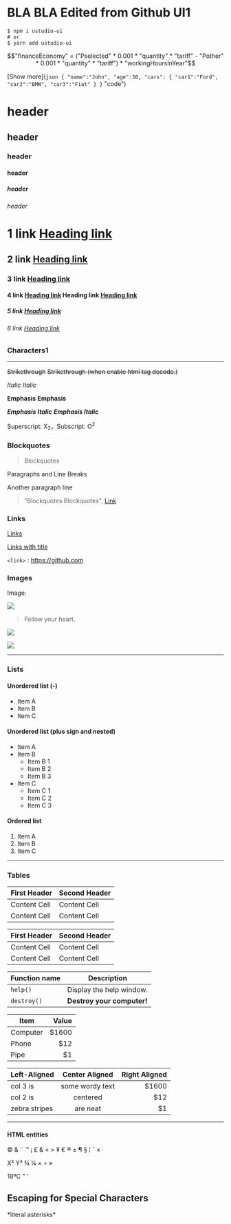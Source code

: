 # BLA BLA Edited from Github UI1
```shell script
$ npm i ustudio-ui
# or
$ yarn add ustudio-ui
```

$$"financeEconomy" = ("Pselected" * 0.001 * "quantity" * "tariff" - "Pother" * 0.001 * "quantity" * "tariff") * "workingHoursInYear"$$

[](/data-set/PROZORRO-QuestionGroups.csv?r=1,2,4-6 "Question Groups")
[](/data-set/category.schema.json)
[](/data-set/category.json)


[Show more](```json
{
  "name":"John",
  "age":30,
  "cars": {
    "car1":"Ford",
    "car2":"BMW",
    "car3":"Fiat"
  }
 }``` "code")

# **header**

## header

### header

#### header

##### header

###### header

# 1 link [Heading link](https://github.com/pandao/editor.md "Heading link")

## 2 link [Heading link](https://github.com/pandao/editor.md "Heading link")

### 3 link [Heading link](https://github.com/pandao/editor.md "Heading link")

#### 4 link [Heading link](https://github.com/pandao/editor.md "Heading link") Heading link [Heading link](https://github.com/pandao/editor.md "Heading link")

##### 5 link [Heading link](https://github.com/pandao/editor.md "Heading link")

###### 6 link [Heading link](https://github.com/pandao/editor.md "Heading link")

### Characters1
                
----

~~Strikethrough~~ <s>Strikethrough (when enable html tag decode.)</s>

*Italic*      _Italic_

**Emphasis**  __Emphasis__

***Emphasis Italic*** ___Emphasis Italic___

Superscript: X<sub>2</sub>，Subscript: O<sup>2</sup>

### Blockquotes

> Blockquotes

Paragraphs and Line Breaks

Another paragraph line
                    
> "Blockquotes Blockquotes", [Link](http://localhost/)

### Links

[Links](http://localhost/)

[Links with title](http://localhost/ "link title")

`<link>` : <https://github.com>
    
### Images

Image:

![](https://pandao.github.io/editor.md/examples/images/4.jpg)

> Follow your heart.

![](https://pandao.github.io/editor.md/examples/images/8.jpg)

[![](https://pandao.github.io/editor.md/examples/images/7.jpg)](https://pandao.github.io/editor.md/examples/images/7.jpg "李健首张专辑《似水流年》封面")

----

### Lists

#### Unordered list (-)

- Item A
- Item B
- Item C

#### Unordered list (plus sign and nested)
                
+ Item A
+ Item B
    + Item B 1
    + Item B 2
    + Item B 3
+ Item C
    * Item C 1
    * Item C 2
    * Item C 3

#### Ordered list
                
1. Item A
2. Item B
3. Item C
                
----
                    
### Tables
                    
First Header  | Second Header
------------- | -------------
Content Cell  | Content Cell
Content Cell  | Content Cell 

| First Header  | Second Header |
| ------------- | ------------- |
| Content Cell  | Content Cell  |
| Content Cell  | Content Cell  |

| Function name | Description                    |
| ------------- | ------------------------------ |
| `help()`      | Display the help window.       |
| `destroy()`   | **Destroy your computer!**     |

| Item      | Value |
| --------- | -----:|
| Computer  | $1600 |
| Phone     |   $12 |
| Pipe      |    $1 |

| Left-Aligned  | Center Aligned  | Right Aligned |
| :------------ |:---------------:| -----:|
| col 3 is      | some wordy text | $1600 |
| col 2 is      | centered        |   $12 |
| zebra stripes | are neat        |    $1 |
                
----

#### HTML entities

&copy; &  &uml; &trade; &iexcl; &pound;
&amp; &lt; &gt; &yen; &euro; &reg; &plusmn; &para; &sect; &brvbar; &macr; &laquo; &middot; 

X&sup2; Y&sup3; &frac34; &frac14;  &times;  &divide;   &raquo;

18&ordm;C  &quot;  &apos;

## Escaping for Special Characters

\*literal asterisks\*
